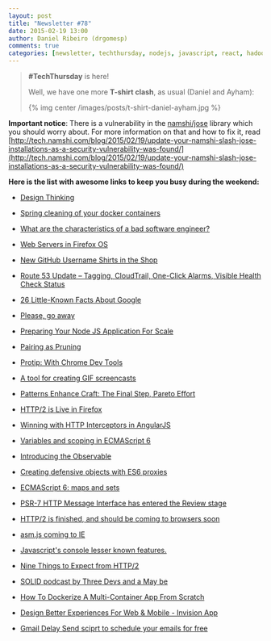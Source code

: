 ```yaml
---
layout: post
title: "Newsletter #78"
date: 2015-02-19 13:00
author: Daniel Ribeiro (drgomesp)
comments: true
categories: [newsletter, techthursday, nodejs, javascript, react, hadoop, docker, angularjs, socketio, elasticsearch ]
---
```


> **#TechThursday** is here!
>
> Well, we have one more **T-shirt clash**, as usual (Daniel and Ayham):
>
> {% img center /images/posts/t-shirt-daniel-ayham.jpg %}

**Important notice**: There is a vulnerability in the [namshi/jose](https://github.com/namshi/jose) library which you should worry about. For more
information on that and how to fix it, read [http://tech.namshi.com/blog/2015/02/19/update-your-namshi-slash-jose-installations-as-a-security-vulnerability-was-found/](http://tech.namshi.com/blog/2015/02/19/update-your-namshi-slash-jose-installations-as-a-security-vulnerability-was-found/)

**Here is the list with awesome links to keep you busy during the weekend:**

* [Design Thinking](http://buff.ly/1LaPOez)

* [Spring cleaning of your docker containers](http://buff.ly/1CBABiT)

* [What are the characteristics of a bad software engineer?](http://buff.ly/1vPyJno)

* [Web Servers in Firefox OS](http://buff.ly/17b09bp)

* [New GitHub Username Shirts in the Shop](http://buff.ly/1L4yibO)

<!-- more -->

* [Route 53 Update – Tagging, CloudTrail, One-Click Alarms, Visible Health Check Status](http://buff.ly/1zFDx9A)

* [26 Little-Known Facts About Google](http://buff.ly/1Mm3Qvm)

* [Please, go away](http://sethgodin.typepad.com/seths_blog/2015/01/please-go-away.html)

* [Preparing Your Node JS Application For Scale](https://www.youtube.com/watch?v=aMblC9C68sE)

* [Pairing as Pruning](https://www.facebook.com/notes/kent-beck/pairing-as-pruning/912024212163777)

* [Protip: With Chrome Dev Tools](https://twitter.com/addyosmani/status/563130061231235072?refsrc=email&s=11)

* [A tool for creating GIF screencasts](https://github.com/KeyboardFire/mkcast)

* [Patterns Enhance Craft: The Final Step, Pareto Effort](https://www.facebook.com/notes/kent-beck/patterns-enhance-craft-the-final-step-pareto-effort/914582455241286)

* [HTTP/2 is Live in Firefox](http://bitsup.blogspot.ae/2015/02/http2-is-live-in-firefox.html)

* [Winning with HTTP Interceptors in AngularJS](http://onehungrymind.com/winning-http-interceptors-angularjs/)

* [Variables and scoping in ECMAScript 6](http://www.2ality.com/2015/02/es6-scoping.html)

* [Introducing the Observable](https://egghead.io/lessons/javascript-introducing-the-observable)

* [Creating defensive objects with ES6 proxies](http://www.nczonline.net/blog/2014/04/22/creating-defensive-objects-with-es6-proxies/)

* [ECMAScript 6: maps and sets](http://www.2ality.com/2015/01/es6-maps-sets.html)

* [PSR-7 HTTP Message Interface has entered the Review stage](https://github.com/php-fig/fig-standards/blob/master/proposed/http-message.md)

* [HTTP/2 is finished, and should be coming to browsers soon](http://thenextweb.com/insider/2015/02/18/http2-first-major-update-http-sixteen-years-finalized/)

* [asm.js coming to IE](http://blogs.msdn.com/b/ie/archive/2015/02/18/bringing-asm-js-to-the-chakra-javascript-engine-in-windows-10.aspx)

* [Javascript's console lesser known features.](https://medium.com/@c2c/javascript-console-lesser-known-features-9fe3852ce48b)

* [Nine Things to Expect from HTTP/2](http://bit.ly/1zpq86F)

* [SOLID podcast by Three Devs and a May be](http://bit.ly/1CLrzzU)

* [How To Dockerize A Multi-Container App From Scratch](http://bit.ly/1LfWsAe)

* [Design Better Experiences For Web & Mobile - Invision App](http://bit.ly/1CLr6h4)

* [Gmail Delay Send sciprt to schedule your emails for free](http://bit.ly/17XtVSf)
